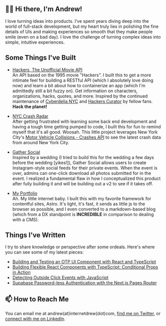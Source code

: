 ## 👋🏾 Hi there, I'm Andrew!

I love turning ideas into products. I’ve spent years diving deep into the world of full-stack development, but my heart truly lies in polishing the fine details of UIs and making experiences so smooth that they make people smile (even on a bad day). I love the challenge of turning complex ideas into simple, intuitive experiences.


## Some Things I've Built
- [Hackers, The Unofficial Movie API](https://github.com/internetdrew/hackers-the-api)
<br> An API based on the 1995 movie "Hackers". I built this to get a more intimate feel for building a RESTful API (which I absolutely love doing now) and learn a bit about how to containerize an app (which I'm admittedly still a bit fuzzy on). Get information on characters, organizations, hacks, quotes, and more. Inspired by the continued maintenance of [Cyberdelia NYC](https://www.cyberdelianyc.com/) and [Hackers Curator](https://hackerscurator.com/) by fellow fans. **Hack the planet!**

- [NYC Crash Radar](https://github.com/internetdrew/nyc-crash-radar)
<br> After getting frustrated with learning some back end development and having a tough time getting pumped to code, I built this for fun to remind myself that it's all good. Woosah. This little project leverages New York City's [Motor Vehicle Collisions - Crashes API](https://data.cityofnewyork.us/Public-Safety/Motor-Vehicle-Collisions-Crashes/h9gi-nx95/about_data) to see the latest crash data from around New York City.

- [Gather Social](https://github.com/internetdrew/gather-social)
<br> Inspired by a wedding (I tried to build this for the wedding a few days before the wedding [yikes!]), Gather Social allows users to create Instagram-style social feeds for their private events. When the event is over, admins can one-click download all photos submitted for in the event. I realized a fundamental flaw in how I conceptualized this product after fully building it and will be building out a v2 to see if it takes off.

- [My Portfolio](https://github.com/internetdrew/portfolio-v3)
<br> Ah. My little internet baby. I built this with my favorite framework for contentful sites, Astro. It's light, it's fast, it sends as little js to the browser as possible, and I even converted to a markdown-based blog (which from a DX standpoint is **INCREDIBLE** in comparison to dealing with a CMS).

## Things I've Written
I try to share knowledge or perspective after some ordeals. Here's where you can see some of my latest pieces:

- [Building and Testing an OTP UI Component with React and TypeScript](https://www.internetdrew.com/blog/building-testing-otp-ui-component-react-typescript)
- [Building Flexible React Components with TypeScript: Conditional Props in Action](https://www.internetdrew.com/blog/typescript-conditional-props)
- [Detecting Outside Click Events with JavaScript](https://www.internetdrew.com/blog/detecting-outside-click-events-with-javascript)
- [Supabase Password-less Authentication with the Next.js Pages Router](https://www.internetdrew.com/blog/supabase-password-less-authentication-with-nextjs-pages-router)

## 📫 How to Reach Me
You can email me at andrew(at)internetdrew(dot)com, [find me on Twitter](https://twitter.com/_internetdrew), or [connect with me on LinkedIn](https://www.linkedin.com/in/internetdrew/).

<!---
internetdrew/internetdrew is a ✨ special ✨ repository because its `README.md` (this file) appears on your GitHub profile.
You can click the Preview link to take a look at your changes.
--->
